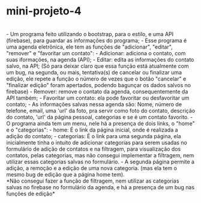 # mini-projeto-4
<br />
- Um programa feito utilizando o bootstrap, para o estilo, e uma API (firebase), para guardar as informações do programa;
- Esse programa é uma agenda eletrônica, ele tem as funções de "adicionar", "editar", "remover" e "favoritar um contato":
  - Adicionar: adiciona o contato, com suas iformações, na agenda (API);
  - Editar: edita as informações do contato salvo, na API; (Só para deixar claro que essa função está atualmente com um bug, na segunda, ou mais, tentativa(s) de cancelar ou finalizar uma edição, ele repete a função o número de vezes que o botão "cancelar" e "finalizar edição" foram apertados, podendo bagunçar os dados salvos no firebase)
  - Remover: remove o contato da agenda, consequentemente da API também;
  - Favoritar um contato: ela pode favoritar ou desfavoritar um contato;
- As informações salvas nessa agenda são: Nome, número de telefone, email, uma 'url' da foto, pra servir como foto do contato, descrição do contato, 'url' da página pessoal, categorias e se é um contato favorito.
- O programa ainda tem um menu, nele há a presença de dois links, o "home" e o "categorias":
  - home: É o link da página inicial, onde é realizada a adição do contato;
  - categorias: É o link para uma segunda página, ela inicialmente tinha o intuito de adicionar categorias para serem usadas no formulário de adição de contatos e na filtragem, para visualização dos contatos, pelas categorias, mas não consegui implementar a filtragem, nem utilizar essas categorias salvas no formulário.
    - A segunda página permite a adição, a remoção e a edição de uma nova categoria. (mas ela tem o mesmo bug de edição que a página home tem).
<br />
 *Não consegui fazer a função de filtragem, nem utilizar as categorias salvas no firebase no formulário da agenda, e há a presença de um bug nas funções de edição*
